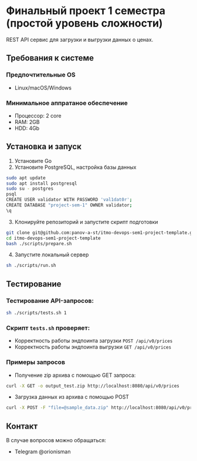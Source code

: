 # Финальный проект 1 семестра (простой уровень сложности)

REST API сервис для загрузки и выгрузки данных о ценах.

## Требования к системе

### Предпочтительные OS
- Linux/macOS/Windows

### Минимальное аппратаное обеспечение
- Процессор: 2 core
- RAM: 2GB
- HDD: 4Gb

## Установка и запуск

1. Установите Go
2. Установите PostgreSQL, настройка базы данных
```bash
sudo apt update
sudo apt install postgresql
sudo su - postgres
psql
CREATE USER validator WITH PASSWORD 'val1dat0r';
CREATE DATABASE "project-sem-1" OWNER validator;
\q
```
3. Клонируйте репозиторий и запустите скрипт подготовки
```bash
git clone git@github.com:panov-a-st/itmo-devops-sem1-project-template.git
cd itmo-devops-sem1-project-template
bash ./scripts/prepare.sh
```
4. Запустите локальный сервер
```bash
sh ./scripts/run.sh
```

## Тестирование

### Тестирование API-запросов:

```bash
sh ./scripts/tests.sh 1
```

### Скрипт `tests.sh` проверяет:

- Корректность работы эндпоинта загрузки `POST /api/v0/prices`
- Корректность работы эндпоинта выгрузки `GET /api/v0/prices`

### Примеры запросов
- Получение zip архива с помощью GET запроса:
```bash
curl -X GET -o output_test.zip http://localhost:8080/api/v0/prices
```
- Загрузка данных из архива с помощью POST
```bash
curl -X POST -F "file=@sample_data.zip" http://localhost:8080/api/v0/prices
```

## Контакт

В случае вопросов можно обращаться:
- Telegram @orionisman

